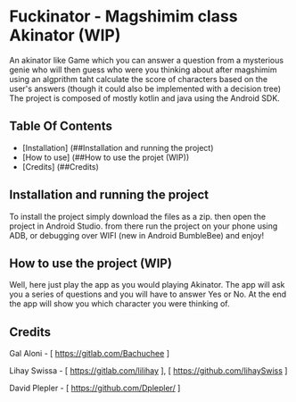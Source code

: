 # Fuckinator - Magshimim class Akinator (WIP)

 An akinator like Game which you can answer a question
 from a mysterious genie who will then guess who were you thinking about after magshimim
 using an algprithm taht calculate the score of characters based on the user's answers
 (though it could also be implemented with a decision tree)
 The project is composed of mostly kotlin and java using the Android SDK.


## Table Of Contents

 - [Installation] (##Installation and running the project)
 - [How to use] (##How to use the projet (WIP))
 - [Credits] (##Credits)


## Installation and running the project

 To install the project simply download the files as a zip.
 then open the project in Android Studio.
 from there run the project on your phone using ADB, or debugging over WIFI (new in Android BumbleBee) 
 and enjoy!




## How to use the project (WIP)

 Well, here just play the app as you would playing Akinator.
 The app will ask you a series of questions and you will have to answer Yes or No.
 At the end the app will show you which character you were thinking of.



## Credits

 Gal Aloni - [ https://gitlab.com/Bachuchee ]

 Lihay Swissa - [ https://gitlab.com/lilihay ], [ https://github.com/lihaySwiss ]

 David Plepler - [ https://github.com/Dplepler/ ]
